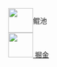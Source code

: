 <div style="display: flex; align-items: center;">
  <img src="https://image.hekvn.top/kunchi-logo.png" width="50" height="50" />
  <span>
    <span>鲲池</span>
    <a href="https://hekvn.top" target="_blank">
  </span>
</div>

<div style="display: flex; align-items: center;">
  <img src="https://image.hekvn.top/juejin-logo.png" width="50" height="50" />
  <span>
    <span>掘金</span>
    <a href="https://juejin.cn/user/26815052124776" target="_blank">
  </span>
</div>

<!---
HeKvn/HeKvn is a ✨ special ✨ repository because its `README.md` (this file) appears on your GitHub profile.
You can click the Preview link to take a look at your changes.
--->
